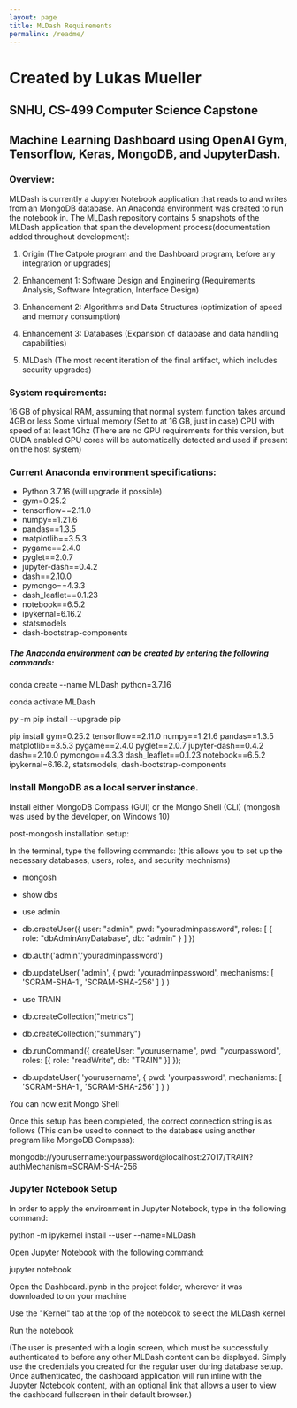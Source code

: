 ```yaml
---
layout: page
title: MLDash Requirements
permalink: /readme/
---
```


# Created by Lukas Mueller

## SNHU, CS-499 Computer Science Capstone 

## Machine Learning Dashboard using OpenAI Gym, Tensorflow, Keras, MongoDB, and JupyterDash. 


### Overview: 
MLDash is currently a Jupyter Notebook application that reads to and writes from an MongoDB database. 
An Anaconda environment was created to run the notebook in. The MLDash repository contains 5 snapshots of the MLDash
application that span the development process(documentation added throughout development):

1. Origin (The Catpole program and the Dashboard program, before any integration or upgrades)
 
2. Enhancement 1: Software Design and Enginering (Requirements Analysis, Software Integration, Interface Design)
 
3. Enhancement 2: Algorithms and Data Structures (optimization of speed and memory consumption)
 
4. Enhancement 3: Databases (Expansion of database and data handling capabilities)
 
5. MLDash (The most recent iteration of the final artifact, which includes security upgrades)



### System requirements:

16 GB of physical RAM, assuming that normal system function takes around 4GB or less
Some virtual memory (Set to at 16 GB, just in case)
CPU with speed of at least 1Ghz 
(There are no GPU requirements for this version, but CUDA enabled GPU cores will be automatically detected and used if present on the host system)


### Current Anaconda environment specifications:

* Python 3.7.16 (will upgrade if possible)
* gym=0.25.2
* tensorflow==2.11.0
* numpy==1.21.6
* pandas==1.3.5
* matplotlib==3.5.3
* pygame==2.4.0
* pyglet==2.0.7
* jupyter-dash==0.4.2
* dash==2.10.0
* pymongo==4.3.3
* dash_leaflet==0.1.23
* notebook==6.5.2
* ipykernal=6.16.2
* statsmodels
* dash-bootstrap-components

##### The Anaconda environment can be created by entering the following commands:

conda create --name MLDash python=3.7.16

conda activate MLDash

py -m pip install --upgrade pip

pip install gym=0.25.2 tensorflow==2.11.0 numpy==1.21.6 pandas==1.3.5 matplotlib==3.5.3 pygame==2.4.0 pyglet==2.0.7 jupyter-dash==0.4.2 dash==2.10.0 pymongo==4.3.3 dash_leaflet==0.1.23 notebook==6.5.2 ipykernal=6.16.2, statsmodels, dash-bootstrap-components


### Install MongoDB as a local server instance. 

Install either MongoDB Compass (GUI) or the Mongo Shell (CLI) (mongosh was used by the developer, on Windows 10)

post-mongosh installation setup:

In the terminal, type the following commands:
(this allows you to set up the necessary databases, users, roles, and security mechnisms)
* mongosh

* show dbs

* use admin

* db.createUser({
  user: "admin",
  pwd: "youradminpassword",
  roles: [ { role: "dbAdminAnyDatabase", db: "admin" } ]
})

* db.auth('admin','youradminpassword')

* db.updateUser(
  'admin',
  {
    pwd: 'youradminpassword',
    mechanisms: [ 'SCRAM-SHA-1', 'SCRAM-SHA-256' ] 
 }
)

* use TRAIN

* db.createCollection("metrics")

* db.createCollection("summary")

* db.runCommand({ 
  createUser: "yourusername",
  pwd: "yourpassword",
  roles: [{ role: "readWrite", db: "TRAIN" }]
});

* db.updateUser(
  'yourusername',
  {
    pwd: 'yourpassword',
    mechanisms: [ 'SCRAM-SHA-1', 'SCRAM-SHA-256' ] 
 }
)

You can now exit Mongo Shell

Once this setup has been completed, the correct connection string is as follows
(This can be used to connect to the database using another program like MongoDB Compass):

mongodb://yourusername:yourpassword@localhost:27017/TRAIN?authMechanism=SCRAM-SHA-256


### Jupyter Notebook Setup

In order to apply the environment in Jupyter Notebook, type in the following command:

python -m ipykernel install --user --name=MLDash


Open Jupyter Notebook with the following command:

jupyter notebook


Open the Dashboard.ipynb in the project folder, wherever it was downloaded to on your machine


Use the "Kernel" tab at the top of the notebook to select the MLDash kernel


Run the notebook

(The user is presented with a login screen, which must be successfully authenticated to before any other MLDash content can be displayed. Simply use the credentials you created for the regular user during database setup. Once authenticated, the dashboard application will run inline with the Jupyter Notebook content, with an optional link that allows a user to view the dashboard fullscreen in their default browser.)
